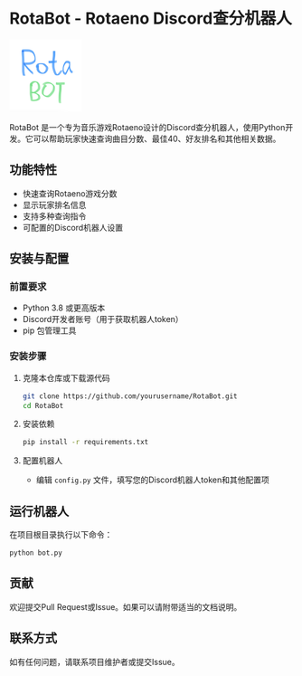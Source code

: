 # RotaBot - Rotaeno Discord查分机器人

![RotaBot Logo](assets/img/logo.png)

RotaBot 是一个专为音乐游戏Rotaeno设计的Discord查分机器人，使用Python开发。它可以帮助玩家快速查询曲目分数、最佳40、好友排名和其他相关数据。

## 功能特性

- 快速查询Rotaeno游戏分数
- 显示玩家排名信息
- 支持多种查询指令
- 可配置的Discord机器人设置

## 安装与配置

### 前置要求

- Python 3.8 或更高版本
- Discord开发者账号（用于获取机器人token）
- pip 包管理工具

### 安装步骤

1. 克隆本仓库或下载源代码
   ```bash
   git clone https://github.com/yourusername/RotaBot.git
   cd RotaBot
   ```

2. 安装依赖
   ```bash
   pip install -r requirements.txt
   ```

3. 配置机器人
   - 编辑 `config.py` 文件，填写您的Discord机器人token和其他配置项

## 运行机器人

在项目根目录执行以下命令：

```bash
python bot.py
```

## 贡献

欢迎提交Pull Request或Issue。如果可以请附带适当的文档说明。

## 联系方式

如有任何问题，请联系项目维护者或提交Issue。
